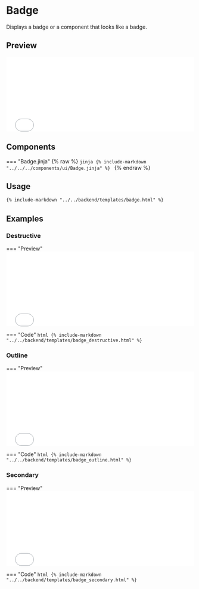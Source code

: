 # Badge

Displays a badge or a component that looks like a badge.


## Preview
<iframe
src="{{ preview_url}}/components/badge"
style="width: 100%; height: 200px; border: none;">
</iframe>

## Components

=== "Badge.jinja"
{% raw %}
    ```jinja
    {% include-markdown "../../../components/ui/Badge.jinja" %}
    ```
{% endraw %}    

## Usage

```html
{% include-markdown "../../backend/templates/badge.html" %}
```

## Examples

### Destructive

=== "Preview"
    <iframe
    src="{{ preview_url}}/components/badge?option=destructive"
    style="width: 100%; height: 200px; border: none;">
    </iframe>

=== "Code"
    ```html
    {% include-markdown "../../backend/templates/badge_destructive.html" %}
    ```

### Outline

=== "Preview"
    <iframe
    src="{{ preview_url}}/components/badge?option=outline"
    style="width: 100%; height: 200px; border: none;">
    </iframe>

=== "Code"
    ```html
    {% include-markdown "../../backend/templates/badge_outline.html" %}
    ```

### Secondary

=== "Preview"
    <iframe
    src="{{ preview_url}}/components/badge?option=secondary"
    style="width: 100%; height: 200px; border: none;">
    </iframe>

=== "Code"
    ```html
    {% include-markdown "../../backend/templates/badge_secondary.html" %}
    ```

